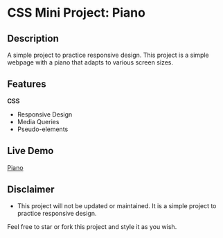 # CSS Mini Project: Piano

## Description

A simple project to practice responsive design. This project is a simple webpage with a piano that adapts to various screen sizes.

## Features

**CSS**

-   Responsive Design
-   Media Queries
-   Pseudo-elements

## Live Demo

[Piano](https://quintin-dev.github.io/CSS-Mini_Projects-Piano/)

## Disclaimer

-   This project will not be updated or maintained. It is a simple project to practice responsive design.

Feel free to star or fork this project and style it as you wish.
